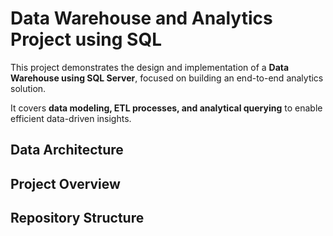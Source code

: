 # Data Warehouse and Analytics Project using SQL

This project demonstrates the design and implementation of a **Data Warehouse using SQL Server**, focused on building an end-to-end analytics solution.

It covers **data modeling, ETL processes, and analytical querying** to enable efficient data-driven insights.

## Data Architecture

## Project Overview

## Repository Structure

